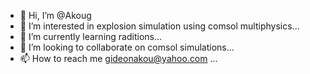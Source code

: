 - 👋 Hi, I’m @Akoug
- 👀 I’m interested in explosion simulation using comsol multiphysics...
- 🌱 I’m currently learning raditions...
- 💞️ I’m looking to collaborate on comsol simulations...
- 📫 How to reach me gideonakou@yahoo.com
...

<!---
Akoug/Akoug is a ✨ special ✨ repository because its `README.md` (this file) appears on your GitHub profile.
You can click the Preview link to take a look at your changes.
--->
